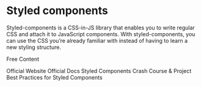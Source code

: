 # Styled components

Styled-components is a CSS-in-JS library that enables you to write regular CSS and attach it to JavaScript components. With styled-components, you can use the CSS you’re already familiar with instead of having to learn a new styling structure.

<ResourceGroupTitle>Free Content</ResourceGroupTitle>

<BadgeLink colorScheme='blue' badgeText='Read' href='https://styled-components.com/'>Official Website</BadgeLink>
<BadgeLink colorScheme='blue' badgeText='Read' href='https://styled-components.com/docs'>Official Docs</BadgeLink>
<BadgeLink badgeText='Watch' href='https://www.youtube.com/watch?v=02zO0hZmwnw'>Styled Components Crash Course & Project</BadgeLink>
<BadgeLink colorScheme='yellow' badgeText='Read' href='https://www.robinwieruch.de/styled-components/'>Best Practices for Styled Components</BadgeLink>
